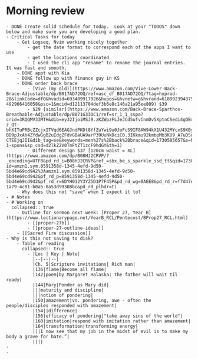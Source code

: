 # Morning review
	- DONE Create solid schedule for today.  Look at your "TODOS" down below and make sure you are developing a good plan.
	- Critical Tasks for today
		- Get Logseq, Nvim working nicely together
			- get the date format to correspond each of the apps I want to use
			- get the locations coordinated
			- I used the cli app "rename" to rename the journal entries. It was fast and smooth.
		- DONE appt with Kia
		- DONE follow up with finance guy in KS
		- DONE order back brace
			- [Vive (my old)](https://www.amazon.com/Vive-Lower-Back-Brace-Adjustable/dp/B017AD72OQ/ref=asc_df_B017AD72OQ/?tag=hyprod-20&linkCode=df0&hvadid=693409917026&hvpos=&hvnetw=g&hvrand=6189923943759199545&hvpone=&hvptwo=&hvqmt=&hvdev=c&hvdvcmdl=&hvlocint=&hvlocphy=9012384&hvtargid=pla-492966416058&psc=1&mcid=d12113704def3b6e8c146a21a95ee809) $39
			- $29 [similar](https://www.amazon.com/Back-Brace-Sparthos-Breathable-Adjustable/dp/B071G33DC1/ref=sr_1_1_sspa?crid=3RQQMV33MTH&dib=eyJ2IjoiMSJ9.zKZWpzFLJeJCd5ufvCnmDv5XptnCSedi4gOBr_QjeOGlYbiB9ppEIHCwPDvR5zthF_xcsuR2YdunvhCZDF9z_dIZOCtW5ja8CDsjA51C-z_Qt-bhXITuPRBcZZcjxITVqd6EAGJndPKDt8YfZuYwi9u0JoFcS9IF8AW94kX1U432MYcxS9XBy0CcYNDDAEqMQixehhuZx97D0YItvmoG8Ts1BYTtVP6EGlqxvcDdgcgn_A4GjMobUCgz9uSJC-BD9pJxAh4ZYdwGgB2uIdgZFdvGBaUA9arP39UuNkDciC0.3IKkmu92kmbpMb3KU9_A7uDSnxq5jqBhk-CTEEjqJII&dib_tag=se&keywords=men%27s%2Bback%2Bbrace&qid=1730585657&s=hpc&sprefix=men%27s%2Bback%2Bbrace%2Chpc%2C95&sr=1-1-spons&sp_csd=d2lkZ2V0TmFtZT1zcF9hdGY&th=1)
			- Different design $37 [120cm waist = XL](https://www.amazon.com/dp/B08HJ2CRVP/?_encoding=UTF8&pd_rd_i=B08HJ2CRVP&ref_=sbx_be_s_sparkle_ssd_tt&qid=1730585848&pd_rd_w=cCP1d&content-id=amzn1.sym.8591358d-1345-4efd-9d50-5bd4e69cd942%3Aamzn1.sym.8591358d-1345-4efd-9d50-5bd4e69cd942&pf_rd_p=8591358d-1345-4efd-9d50-5bd4e69cd942&pf_rd_r=6DYH012Y3YZ5D1P7F45P&pd_rd_wg=0AEE8&pd_rd_r=f7d47ee0-1a79-4c81-b0a5-8a53d99308bc&pd_rd_plhdr=t)
		- Why does this not "save" when I expect it to?
	- # Notes
	- # Working on
	  collapsed:: true
		- Outline for sermon next week: [Proper 27, Year B](https://www.lectionarypage.net/YearB_RCL/Pentecost/BProp27_RCL.html)
			- [[proper-27b]]
			- [[proper-27-outline-ideas]]
		- [[Sacred Fire discussion]]
	- Why is this not saving to disk?
		- Table of reading
		  collapsed:: true
			- |Loc | Key | Note|
			  |--|--|--|
			  |Ch. 5|Scripture invitations| Rich man|
			  |136|flame|Become all flame|
			  |142|poem|by Margaret Halaska: the father will wait til ready|
			  |144|Mary|Ponder as Mary did|
			  |||maturity and discipline|
			  |||notion of pondering|
			  |150|amazement|vs. pondering, awe - often the people/disciples responded with amazement|
			  |154||difference|
			  |156|efficacy of pondering|"take away sins of the world"|
			  |160|imitation|respond with imitation rather than amazement|
			  |164|transformation|transforming energy|
			  |||I now see that my job in the midst of evil is to make my body a grave for hate.”|
			  ||||
	-
	-